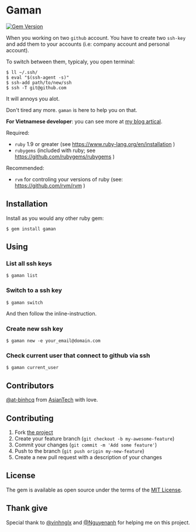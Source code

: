 # Gaman
[![Gem Version](https://badge.fury.io/rb/gaman.svg)](https://badge.fury.io/rb/gaman)

When you working on two `github` account. You have to create two `ssh-key` and add them to your accounts (i.e: company account and personal account).

To switch between them, typicaly, you open terminal:
```
$ ll ~/.ssh/
$ eval "$(ssh-agent -s)"
$ ssh-add path/to/new/ssh
$ ssh -T git@github.com
```
It will annoys you alot.

Don't tired any more. `gaman` is here to help you on that.

**For Vietnamese developer**: you can see more at [my blog artical](http://blog.appconus.com/2015/08/06/su-dung-ssh-voi-2-tai-khoan-github-cung-1-luc-2/).

Required:

- `ruby` 1.9 or greater (see https://www.ruby-lang.org/en/installation )
- `rubygems` (included with ruby; see https://github.com/rubygems/rubygems )

Recommended:

- `rvm` for controling your versions of ruby (see: https://github.com/rvm/rvm )

## Installation
Install as you would any other ruby gem:

    $ gem install gaman

## Using
### List all ssh keys

    $ gaman list

### Switch to a ssh key

    $ gaman switch

And then follow the inline-instruction.

### Create new ssh key

    $ gaman new -e your_email@domain.com

### Check current user that connect to github via ssh

    $ gaman current_user

## Contributors
[@at-binhcq](https://github.com/CQBinh) from [AsianTech](http://asiantech.vn) with love.
## Contributing

1. Fork [the project](https://github.com/CQBinh/gaman)
2. Create your feature branch (`git checkout -b my-awesome-feature`)
3. Commit your changes (`git commit -m 'Add some feature'`)
4. Push to the branch (`git push origin my-new-feature`)
5. Create a new pull request with a description of your changes

## License

The gem is available as open source under the terms of the [MIT License](http://opensource.org/licenses/MIT).

## Thank give
Special thank to [@vinhnglx](https://github.com/vinhnglx) and [@Nguyenanh](https://github.com/Nguyenanh) for helping me on this project.
